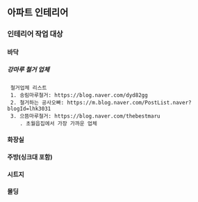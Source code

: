 ## 아파트 인테리어

### 인테리어 작업 대상
#### 바닥
##### 강마루 철거 업체
```
 철거업체 리스트
 1. 송림마루철거: https://blog.naver.com/dyd82gg
 2. 철거하는 공사오빠: https://m.blog.naver.com/PostList.naver?blogId=lhk3031
 3. 으뜸마루철거: https://blog.naver.com/thebestmaru
    . 초월읍집에서 가장 가까운 업체
```

#### 화장실

#### 주방(싱크대 포함)

#### 시트지

#### 몰딩
